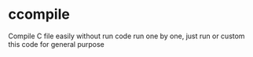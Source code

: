 # ccompile
Compile C file easily without run code run one by one, just run or custom this code for general purpose
